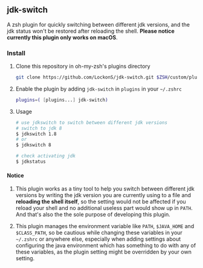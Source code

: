 ## jdk-switch
A zsh plugin for quickly switching between different jdk versions, and the jdk status won't be restored after reloading the shell. **Please notice currently this plugin only works on macOS**. 

### Install

1. Clone this repository in oh-my-zsh's plugins directory
	
	```sh
	git clone https://github.com/LockonS/jdk-switch.git $ZSH/custom/plugins/jdk-switch
	```
	
2. Enable the plugin by adding `jdk-switch` in `plugins` in your `~/.zshrc`

	```sh
	plugins=( [plugins...] jdk-switch)
	```
	
3. Usage
	
	```sh
	# use jdkswitch to switch between different jdk versions
	# switch to jdk 8
	$ jdkswitch 1.8
	# or
	$ jdkswitch 8
	
	# check activating jdk
	$ jdkstatus
	```
	
	
#### Notice

1. This plugin works as a tiny tool to help you switch between different jdk versions by writing the jdk version you are currently using to a file and **reloading the shell itself**, so the setting would not be affected if you reload your shell and no additional useless part would show up in `PATH`. And that's also the the sole purpose of developing this plugin. 

2. This plugin manages the environment variable like `PATH`, `$JAVA_HOME` and `$CLASS_PATH`, so be cautious while changing these variables in your `~/.zshrc` or anywhere else, especially when adding settings about configuring the java environment which has something to do with any of these variables, as the plugin setting might be overridden by your own setting.
	
	
